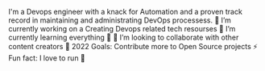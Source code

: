 I'm a Devops engineer with a knack for Automation and a proven track record in maintaining and administrating DevOps processess.
🔭 I’m currently working on a Creating Devops related tech resourses
🌱 I’m currently learning everything 🤣
👯 I’m looking to collaborate with other content creators
🥅 2022 Goals: Contribute more to Open Source projects
⚡ Fun fact: I love to run 🏃
